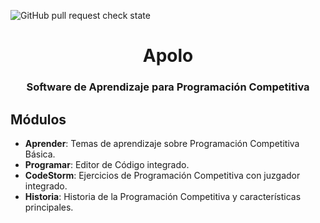 ![GitHub pull request check state](https://img.shields.io/github/status/s/pulls/Bryanttv/Apolo/3)

<h1 align="center">
  Apolo
  <br>
</h1>

<h3 align="center">Software de Aprendizaje para 
Programación Competitiva</h3>

## Módulos

- **Aprender**: Temas de aprendizaje sobre Programación Competitiva Básica.
- **Programar**: Editor de Código integrado.
- **CodeStorm**: Ejercicios de Programación Competitiva con juzgador integrado.
- **Historia**: Historia de la Programación Competitiva y características principales.
